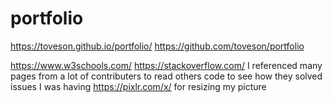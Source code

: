 # portfolio

https://toveson.github.io/portfolio/
https://github.com/toveson/portfolio

https://www.w3schools.com/ 
https://stackoverflow.com/ I referenced many pages from a lot of contributers to read others code to see how they solved issues I was having
https://pixlr.com/x/ for resizing my picture